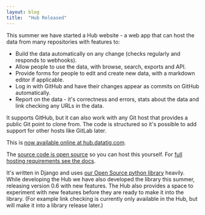 ```yaml
---
layout: blog
title:  "Hub Released"
---
```


This summer we have started a Hub website - a web app that can host the data from many repositories with features to:

* Build the data automatically on any change (checks regularly and responds to webhooks).
* Allow people to use the data, with browse, search, exports and API.
* Provide forms for people to edit and create new data, with a markdown editor if applicable.
* Log in with GitHub and have their changes appear as commits on GitHub automatically.
* Report on the data - it's correctness and errors, stats about the data and link checking any URLs in the data.

It supports GitHub, but it can also work with any Git host that provides a public Git point to clone from. 
The code is structured so it's possible to add support for other hosts like GitLab later.

This is [now available online at hub.datatig.com](https://hub.datatig.com/).

The [source code is open source](https://github.com/DataTig/Hub) so you can host this yourself. 
For [full hosting requirements see the docs](https://datatig-hub.readthedocs.io/en/latest/).

It's written in Django and uses [our Open Source python library](https://pypi.org/project/DataTig/) heavily. 
While developing the Hub we have also developed the library this summer, releasing version 0.6 with new features. 
The Hub also provides a space to experiment with new features before they are ready to make it into the library. 
(For example link checking is currently only available in the Hub, but will make it into a library release later.)



